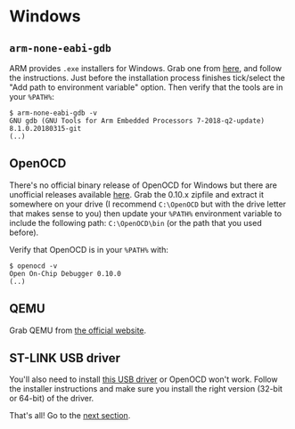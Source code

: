 # Windows

## `arm-none-eabi-gdb`

ARM provides `.exe` installers for Windows. Grab one from [here][gcc], and follow the instructions. Just before the installation process finishes tick/select the "Add path to environment variable" option. Then verify that the tools are in your `%PATH%`:

``` console
$ arm-none-eabi-gdb -v
GNU gdb (GNU Tools for Arm Embedded Processors 7-2018-q2-update) 8.1.0.20180315-git
(..)
```

[gcc]: https://developer.arm.com/open-source/gnu-toolchain/gnu-rm/downloads

## OpenOCD

There's no official binary release of OpenOCD for Windows but there are unofficial releases available [here][openocd]. Grab the 0.10.x zipfile and extract it somewhere on your drive (I recommend `C:\OpenOCD` but with the drive letter that makes sense to you) then update your `%PATH%` environment variable to include the following path: `C:\OpenOCD\bin` (or the path that you used before).

[openocd]: https://github.com/gnu-mcu-eclipse/openocd/releases

Verify that OpenOCD is in your `%PATH%` with:

``` console
$ openocd -v
Open On-Chip Debugger 0.10.0
(..)
```

## QEMU

Grab QEMU from [the official website][qemu].

[qemu]: https://www.qemu.org/download/#windows

## ST-LINK USB driver

You'll also need to install [this USB driver] or OpenOCD won't work. Follow the installer instructions and make sure you install the right version (32-bit or 64-bit) of the driver.

[this USB driver]: http://www.st.com/en/embedded-software/stsw-link009.html

That's all! Go to the [next section].

[next section]: verify.md

